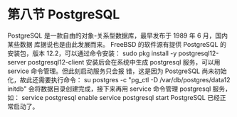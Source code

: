 # 第八节 PostgreSQL

PostgreSQL 是一款自由的对象-关系型数据库，最早发布于 1989 年 6 月，国内某些数据 库据说也是由此发展而来。 FreeBSD 的软件源有提供 PostgreSQL 的安装包，版本 12.2，可以通过命令安装： sudo pkg install -y postgresql12-server postgresql12-client 安装后会在系统中生成 postgresql 服务，可以用 service 命令管理。但此刻启动服务只会报 错，这是因为 PostgreSQL 尚未初始化，故此还需要执行命令： su postgres -c "pg\_ctl -D /var/db/postgres/data12 initdb" 会将数据目录创建完成，接下来再用 service 命令管理 postgresql 服务，如： service postgresql enable service postgresql start PostgreSQL 已经正常启动了。
